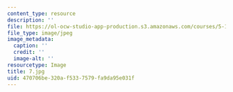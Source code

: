 ```yaml
---
content_type: resource
description: ''
file: https://ol-ocw-studio-app-production.s3.amazonaws.com/courses/5-112-principles-of-chemical-science-fall-2005/470706be320af5337579fa9da95e031f_7.jpg
file_type: image/jpeg
image_metadata:
  caption: ''
  credit: ''
  image-alt: ''
resourcetype: Image
title: 7.jpg
uid: 470706be-320a-f533-7579-fa9da95e031f
---
```

